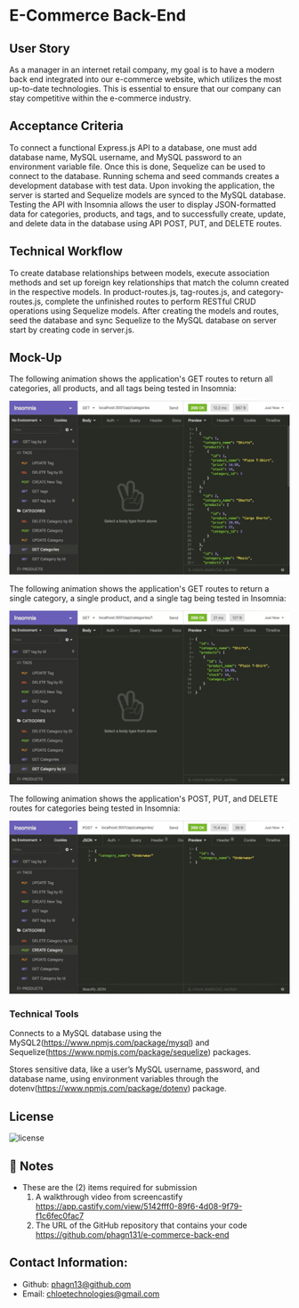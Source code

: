 # E-Commerce Back-End

## User Story

As a manager in an internet retail company, my goal is to have a modern back end integrated into our e-commerce website, which utilizes the most up-to-date technologies. This is essential to ensure that our company can stay competitive within the e-commerce industry.

## Acceptance Criteria

To connect a functional Express.js API to a database, one must add database name, MySQL username, and MySQL password to an environment variable file. Once this is done, Sequelize can be used to connect to the database. Running schema and seed commands creates a development database with test data. Upon invoking the application, the server is started and Sequelize models are synced to the MySQL database. Testing the API with Insomnia allows the user to display JSON-formatted data for categories, products, and tags, and to successfully create, update, and delete data in the database using API POST, PUT, and DELETE routes.


## Technical Workflow 

To create database relationships between models, execute association methods and set up foreign key relationships that match the column created in the respective models. In product-routes.js, tag-routes.js, and category-routes.js, complete the unfinished routes to perform RESTful CRUD operations using Sequelize models. After creating the models and routes, seed the database and sync Sequelize to the MySQL database on server start by creating code in server.js.


## Mock-Up

The following animation shows the application's GET routes to return all categories, all products, and all tags being tested in Insomnia:

![In Insomnia, the user tests “GET tags,” “GET Categories,” and “GET All Products.”.](./Assets/13-orm-homework-demo-01.gif)

The following animation shows the application's GET routes to return a single category, a single product, and a single tag being tested in Insomnia:

![In Insomnia, the user tests “GET tag by id,” “GET Category by ID,” and “GET One Product.”](./Assets/13-orm-homework-demo-02.gif)

The following animation shows the application's POST, PUT, and DELETE routes for categories being tested in Insomnia:

![In Insomnia, the user tests “DELETE Category by ID,” “CREATE Category,” and “UPDATE Category.”](./Assets/13-orm-homework-demo-03.gif)


### Technical Tools 

Connects to a MySQL database using the MySQL2(https://www.npmjs.com/package/mysql) and Sequelize(https://www.npmjs.com/package/sequelize) packages.

Stores sensitive data, like a user’s MySQL username, password, and database name, using environment variables through the dotenv(https://www.npmjs.com/package/dotenv) package.

## License

![license](https://img.shields.io/badge/license-MIT-blue.svg)

## 📝 Notes

- These are the (2) items required for submission
  1.  A walkthrough video from screencastify
      https://app.castify.com/view/5142fff0-89f6-4d08-9f79-f1c6fec0fac7
  2.  The URL of the GitHub repository that contains your code
      https://github.com/phagn131/e-commerce-back-end

## Contact Information:
- Github: [phagn13@github.com](https://github.com/phagn13@github.com)
- Email: [chloetechnologies@gmail.com](user@email.com)
